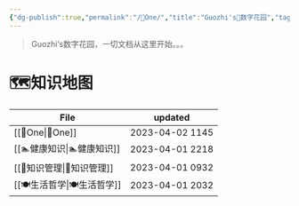 ```yaml
---
{"dg-publish":true,"permalink":"/🌿One/","title":"Guozhi's🌿数字花园","tags":["🗺","gardenEntry"]}
---
```


  
> Guozhi‘s数字花园，一切文档从这里开始。。。

# 🗺知识地图
| File                  | updated         |
| --------------------- | --------------- |
| [[🌿One\|🌿One]]   | 2023-04-02 1145 |
| [[🏊健康知识\|🏊健康知识]] | 2023-04-01 2218 |
| [[🥇知识管理\|🥇知识管理]] | 2023-04-01 0932 |
| [[🍽生活哲学\|🍽生活哲学]] | 2023-04-01 2032 |


